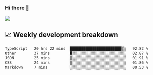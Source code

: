 ### Hi there 👋
<img align="center" src="https://github-readme-stats.vercel.app/api?username=Tumao727&show_icons=true&hide_title=true&theme=dracula" />


## 📈 Weekly development breakdown
<!--START_SECTION:waka-->

```txt
TypeScript   20 hrs 22 mins  ███████████████████████▒░   92.82 %
Other        37 mins         ▓░░░░░░░░░░░░░░░░░░░░░░░░   02.87 %
JSON         25 mins         ▒░░░░░░░░░░░░░░░░░░░░░░░░   01.91 %
CSS          24 mins         ▒░░░░░░░░░░░░░░░░░░░░░░░░   01.86 %
Markdown     7 mins          ░░░░░░░░░░░░░░░░░░░░░░░░░   00.53 %
```

<!--END_SECTION:waka-->
